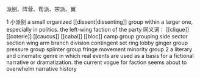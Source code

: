 派别、阵营、帮派、宗派、翼

1 小派别
a small organized [[dissent|dissenting]] group within a larger one, especially in politics.
the left-wing faction of the party
同义词：
[[clique]]
[[coterie]]
[[caucus]]
[[cabal]]
[[bloc]]
camp
group
grouping
side
sector
section
wing
arm
branch
division
contingent
set
ring
lobby
ginger group
pressure group
splinter group
fringe movement
minority group
2
a literary and cinematic genre in which real events are used as a basis for a fictional narrative or dramatization.
the current vogue for faction seems about to overwhelm narrative history
